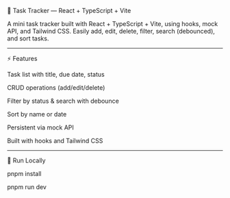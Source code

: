 📝 Task Tracker — React + TypeScript + Vite

A mini task tracker built with React + TypeScript + Vite, using hooks, mock API, and Tailwind CSS.
Easily add, edit, delete, filter, search (debounced), and sort tasks.

<hr/>

⚡ Features

Task list with title, due date, status

CRUD operations (add/edit/delete)

Filter by status & search with debounce

Sort by name or date

Persistent via mock API

Built with hooks and Tailwind CSS

<hr/>

🚀 Run Locally

pnpm install

pnpm run dev

